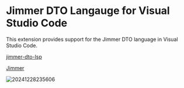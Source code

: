 # Jimmer DTO Langauge for Visual Studio Code

This extension provides support for the Jimmer DTO language in Visual Studio Code.

[jimmer-dto-lsp](https://github.com/Enaium/jimmer-dto-lsp)

[Jimmer](https://github.com/babyfish-ct/jimmer)

![20241228235606](https://s2.loli.net/2024/12/28/JzU59pC3jimAMar.png)